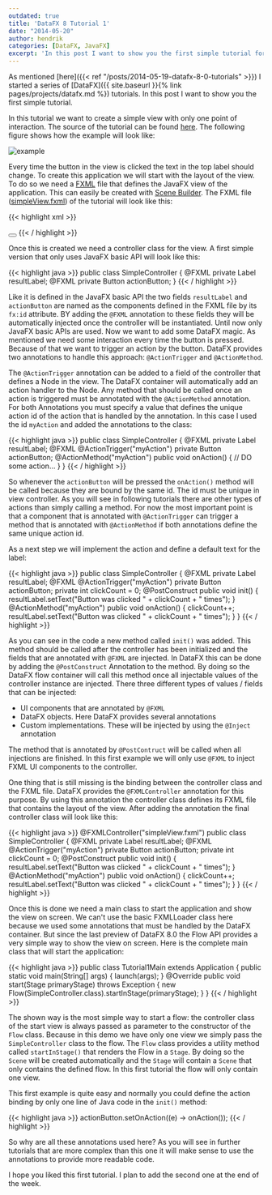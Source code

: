 ```yaml
---
outdated: true
title: 'DataFX 8 Tutorial 1'
date: "2014-05-20"
author: hendrik
categories: [DataFX, JavaFX]
excerpt: 'In this post I want to show you the first simple tutorial for DataFX 8. In thetutorial we want to create a simple view with only one point of interaction.'
---
```

As mentioned [here]({{< ref "/posts/2014-05-19-datafx-8-0-tutorials" >}}) I started a series of [DataFX]({{ site.baseurl }}{% link pages/projects/datafx.md %}) tutorials. In this post I want to show you the first simple tutorial.

In this tutorial we want to create a simple view with only one point of interaction. The source of the tutorial can be found [here](https://bitbucket.org/datafx/datafx/src/940c9c9556c6/datafx-tutorial1/?at=default). The following figure shows how the example will look like:

![example](/posts/guigarage-legacy/exasmple1.png)

Every time the button in the view is clicked the text in the top label should change. To create this application we will start with the layout of the view. To do so we need a [FXML](http://docs.oracle.com/javafx/2/fxml_get_started/jfxpub-fxml_get_started.htm) file that defines the JavaFX view of the application. This can easily be created with [Scene Builder](http://www.oracle.com/technetwork/java/javase/downloads/javafxscenebuilder-info-2157684.html). The FXML file ([simpleView.fxml](https://bitbucket.org/datafx/datafx/src/940c9c9556c662760a39830d05c9a4519eea3832/datafx-tutorial1/src/main/resources/org/datafx/tutorial/simpleView.fxml?at=default)) of the tutorial will look like this:

{{< highlight xml >}}
<?xml version="1.0" encoding="UTF-8"?>
<?import java.lang.*?>
<?import java.util.*?>
<?import javafx.geometry.*?>
<?import javafx.scene.control.*?>
<?import javafx.scene.layout.*?>
<?import javafx.scene.paint.*?>
<stackpane id="StackPane" maxheight="-Infinity" maxwidth="-1.0" minheight="-Infinity" minwidth="-Infinity" prefheight="-1.0" prefwidth="-1.0" xmlns:fx="http://javafx.com/fxml/1" xmlns="http://javafx.com/javafx/2.2">
  <children>
    <vbox alignment="CENTER" prefheight="-1.0" prefwidth="300.0" spacing="12.0">
      <children>
        <label fx:id="resultLabel" text="Label">
        <button fx:id="actionButton" mnemonicparsing="false" text="Click me!">
      </button></label></children>
    </vbox>
  </children>
<padding>
    <insets bottom="12.0" left="12.0" right="12.0" top="12.0" />
  </padding>
</stackpane>
{{< / highlight >}}

Once this is created we need a controller class for the view. A first simple version that only uses JavaFX basic API will look like this:

{{< highlight java >}}
public class SimpleController {
    @FXML
    private Label resultLabel;
    @FXML
    private Button actionButton;
}
{{< / highlight >}}

Like it is defined in the JavaFX basic API the two fields `resultLabel` and `actionButton` are named as the components defined in the FXML file by its `fx:id` attribute. BY adding the `@FXML` annotation to these fields they will be automatically injected once the controller will be instantiated.
Until now only JavaFX basic APIs are used. Now we want to add some DataFX magic. As mentioned we need some interaction every time the button is pressed. Because of that we want to trigger an action by the button. DataFX provides two annotations to handle this approach: `@ActionTrigger` and `@ActionMethod`.

The `@ActionTrigger` annotation can be added to a field of the controller that defines a Node in the view. The DataFX container will automatically add an action handler to the Node. Any method that should be called once an action is triggered must be annotated with the `@ActionMethod` annotation. For both Annotations you must specify a value that defines the unique action id of the action that is handled by the annotation. In this case I used the id `myAction` and added the annotations to the class:

{{< highlight java >}}
public class SimpleController {
    @FXML
    private Label resultLabel;
    @FXML
    @ActionTrigger("myAction")
    private Button actionButton;
    @ActionMethod("myAction")
    public void onAction() {
        // DO some action...
    }
}
{{< / highlight >}}

So whenever the `actionButton` will be pressed the `onAction()` method will be called because they are bound by the same id. The id must be unique in view controller. As you will see in following tutorials there are other types of actions than simply calling a method. For now the most important point is that a component that is annotated with `@ActionTrigger` can trigger a method that is annotated with `@ActionMethod` if both annotations define the same unique action id.

As a next step we will implement the action and define a default text for the label:

{{< highlight java >}}
public class SimpleController {
    @FXML
    private Label resultLabel;
    @FXML
    @ActionTrigger("myAction")
    private Button actionButton;
    private int clickCount = 0;
    @PostConstruct
    public void init() {
        resultLabel.setText("Button was clicked " + clickCount + " times");
    }
    @ActionMethod("myAction")
    public void onAction() {
        clickCount++;
        resultLabel.setText("Button was clicked " + clickCount + " times");
    }
}
{{< / highlight >}}

As you can see in the code a new method called `init()` was added. This method should be called after the controller has been initialized and the fields that are annotated with `@FXML` are injected. In DataFX this can be done by adding the `@PostConstruct` Annotation to the method. By doing so the DataFX flow container will call this method once all injectable values of the controller instance are injected. There three different types of values / fields that can be injected:

* UI components that are annotated by `@FXML`
* DataFX objects. Here DataFX provides several annotations
* Custom implementations. These will be injected by using the `@Inject` annotation

The method that is annotated by `@PostContruct` will be called when all injections are finished. In this first example we will only use `@FXML` to inject FXML UI components to the controller.

One thing that is still missing is the binding between the controller class and the FXML file. DataFX provides the `@FXMLController` annotation for this purpose. By using this annotation the controller class defines its FXML file that contains the layout of the view. After adding the annotation the final controller class will look like this:

{{< highlight java >}}
@FXMLController("simpleView.fxml")
public class SimpleController {
    @FXML
    private Label resultLabel;
    @FXML
    @ActionTrigger("myAction")
    private Button actionButton;
    private int clickCount = 0;
    @PostConstruct
    public void init() {
        resultLabel.setText("Button was clicked " + clickCount + " times");
    }
    @ActionMethod("myAction")
    public void onAction() {
        clickCount++;
        resultLabel.setText("Button was clicked " + clickCount + " times");
    }
}
{{< / highlight >}}

Once this is done we need a main class to start the application and show the view on screen. We can't use the basic FXMLLoader class here because we used some annotations that must be handled by the DataFX container. But since the last preview of DataFX 8.0 the Flow API provides a very simple way to show the view on screen. Here is the complete main class that will start the application:

{{< highlight java >}}
public class Tutorial1Main extends Application {
    public static void main(String[] args) {
        launch(args);
    }
    @Override
    public void start(Stage primaryStage) throws Exception {
        new Flow(SimpleController.class).startInStage(primaryStage);
    }
}
{{< / highlight >}}

 The shown way is the most simple way to start a flow: the controller class of the start view is always passed as parameter to the constructor of the `Flow` class. Because in this demo we have only one view we simply pass the `SimpleController` class to the flow.  The `Flow` class provides a utility method called `startInStage()` that renders the Flow in a `Stage`. By doing so the `Scene` will be created automatically and the `Stage` will contain a `Scene` that only contains the defined flow. In this first tutorial the flow will only contain one view.

This first example is quite easy and normally you could define the action binding by only one line of Java code in the `init()` method:

{{< highlight java >}}
actionButton.setOnAction((e) -> onAction());
{{< / highlight >}}

So why are all these annotations used here? As you will see in further tutorials that are more complex than this one it will make sense to use the annotations to provide more readable code.

I hope you liked this first tutorial. I plan to add the second one at the end of the week.
